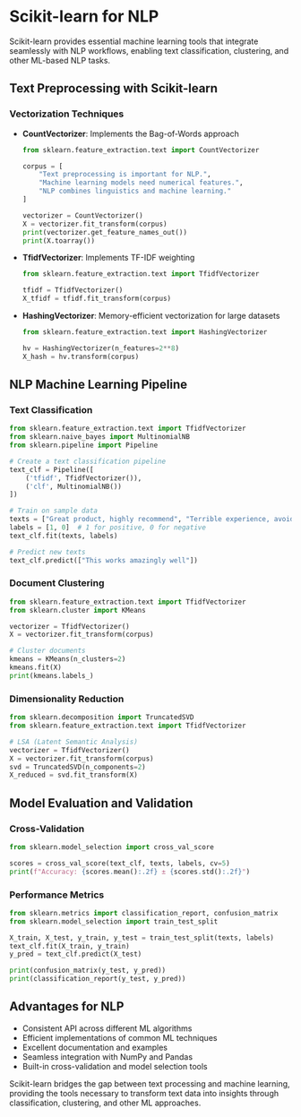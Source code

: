 # Scikit-learn for NLP

Scikit-learn provides essential machine learning tools that integrate seamlessly with NLP workflows, enabling text classification, clustering, and other ML-based NLP tasks.

## Text Preprocessing with Scikit-learn

### Vectorization Techniques
- **CountVectorizer**: Implements the Bag-of-Words approach
  ```python
  from sklearn.feature_extraction.text import CountVectorizer
  
  corpus = [
      "Text preprocessing is important for NLP.",
      "Machine learning models need numerical features.",
      "NLP combines linguistics and machine learning."
  ]
  
  vectorizer = CountVectorizer()
  X = vectorizer.fit_transform(corpus)
  print(vectorizer.get_feature_names_out())
  print(X.toarray())
  ```

- **TfidfVectorizer**: Implements TF-IDF weighting
  ```python
  from sklearn.feature_extraction.text import TfidfVectorizer
  
  tfidf = TfidfVectorizer()
  X_tfidf = tfidf.fit_transform(corpus)
  ```

- **HashingVectorizer**: Memory-efficient vectorization for large datasets
  ```python
  from sklearn.feature_extraction.text import HashingVectorizer
  
  hv = HashingVectorizer(n_features=2**8)
  X_hash = hv.transform(corpus)
  ```

## NLP Machine Learning Pipeline

### Text Classification
```python
from sklearn.feature_extraction.text import TfidfVectorizer
from sklearn.naive_bayes import MultinomialNB
from sklearn.pipeline import Pipeline

# Create a text classification pipeline
text_clf = Pipeline([
    ('tfidf', TfidfVectorizer()),
    ('clf', MultinomialNB())
])

# Train on sample data
texts = ["Great product, highly recommend", "Terrible experience, avoid"]
labels = [1, 0]  # 1 for positive, 0 for negative
text_clf.fit(texts, labels)

# Predict new texts
text_clf.predict(["This works amazingly well"])
```

### Document Clustering
```python
from sklearn.feature_extraction.text import TfidfVectorizer
from sklearn.cluster import KMeans

vectorizer = TfidfVectorizer()
X = vectorizer.fit_transform(corpus)

# Cluster documents
kmeans = KMeans(n_clusters=2)
kmeans.fit(X)
print(kmeans.labels_)
```

### Dimensionality Reduction
```python
from sklearn.decomposition import TruncatedSVD
from sklearn.feature_extraction.text import TfidfVectorizer

# LSA (Latent Semantic Analysis)
vectorizer = TfidfVectorizer()
X = vectorizer.fit_transform(corpus)
svd = TruncatedSVD(n_components=2)
X_reduced = svd.fit_transform(X)
```

## Model Evaluation and Validation

### Cross-Validation
```python
from sklearn.model_selection import cross_val_score

scores = cross_val_score(text_clf, texts, labels, cv=5)
print(f"Accuracy: {scores.mean():.2f} ± {scores.std():.2f}")
```

### Performance Metrics
```python
from sklearn.metrics import classification_report, confusion_matrix
from sklearn.model_selection import train_test_split

X_train, X_test, y_train, y_test = train_test_split(texts, labels)
text_clf.fit(X_train, y_train)
y_pred = text_clf.predict(X_test)

print(confusion_matrix(y_test, y_pred))
print(classification_report(y_test, y_pred))
```

## Advantages for NLP
- Consistent API across different ML algorithms
- Efficient implementations of common ML techniques
- Excellent documentation and examples
- Seamless integration with NumPy and Pandas
- Built-in cross-validation and model selection tools

Scikit-learn bridges the gap between text processing and machine learning, providing the tools necessary to transform text data into insights through classification, clustering, and other ML approaches.
